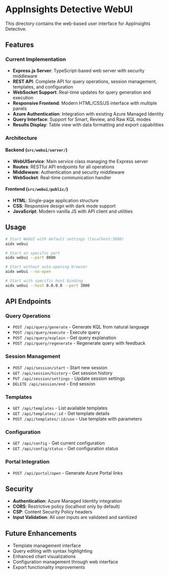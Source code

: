 # AppInsights Detective WebUI

This directory contains the web-based user interface for AppInsights Detective.

## Features

### Current Implementation
- **Express.js Server**: TypeScript-based web server with security middleware
- **REST API**: Complete API for query operations, session management, templates, and configuration
- **WebSocket Support**: Real-time updates for query generation and execution
- **Responsive Frontend**: Modern HTML/CSS/JS interface with multiple panels
- **Azure Authentication**: Integration with existing Azure Managed Identity
- **Query Interface**: Support for Smart, Review, and Raw KQL modes
- **Results Display**: Table view with data formatting and export capabilities

### Architecture

#### Backend (`src/webui/server/`)
- **WebUIService**: Main service class managing the Express server
- **Routes**: RESTful API endpoints for all operations
- **Middleware**: Authentication and security middleware
- **WebSocket**: Real-time communication handler

#### Frontend (`src/webui/public/`)
- **HTML**: Single-page application structure
- **CSS**: Responsive design with dark mode support
- **JavaScript**: Modern vanilla JS with API client and utilities

## Usage

```bash
# Start WebUI with default settings (localhost:3000)
aidx webui

# Start on specific port
aidx webui --port 8080

# Start without auto-opening browser
aidx webui --no-open

# Start with specific host binding
aidx webui --host 0.0.0.0 --port 3000
```

## API Endpoints

### Query Operations
- `POST /api/query/generate` - Generate KQL from natural language
- `POST /api/query/execute` - Execute query
- `POST /api/query/explain` - Get query explanation
- `POST /api/query/regenerate` - Regenerate query with feedback

### Session Management
- `POST /api/session/start` - Start new session
- `GET /api/session/history` - Get session history
- `PUT /api/session/settings` - Update session settings
- `DELETE /api/session/end` - End session

### Templates
- `GET /api/templates` - List available templates
- `GET /api/templates/:id` - Get template details
- `POST /api/templates/:id/use` - Use template with parameters

### Configuration
- `GET /api/config` - Get current configuration
- `GET /api/config/status` - Get configuration status

### Portal Integration
- `POST /api/portal/open` - Generate Azure Portal links

## Security

- **Authentication**: Azure Managed Identity integration
- **CORS**: Restrictive policy (localhost only by default)
- **CSP**: Content Security Policy headers
- **Input Validation**: All user inputs are validated and sanitized

## Future Enhancements

- Template management interface
- Query editing with syntax highlighting
- Enhanced chart visualizations
- Configuration management through web interface
- Export functionality improvements